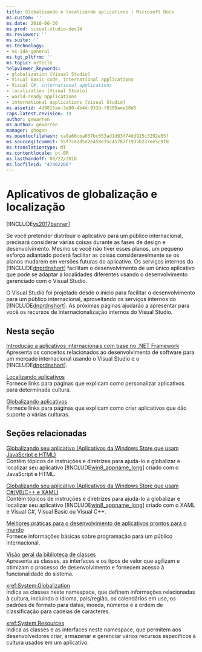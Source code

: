 ```yaml
---
title: Globalizando e localizando aplicativos | Microsoft Docs
ms.custom: ''
ms.date: 2018-06-30
ms.prod: visual-studio-dev14
ms.reviewer: ''
ms.suite: ''
ms.technology:
- vs-ide-general
ms.tgt_pltfrm: ''
ms.topic: article
helpviewer_keywords:
- globalization [Visual Studio]
- Visual Basic code, international applications
- Visual C#, international applications
- localization [Visual Studio]
- world-ready applications
- international applications [Visual Studio]
ms.assetid: 4d9815ae-3e80-4b4d-933d-f8309aee18d5
caps.latest.revision: 19
author: gewarren
ms.author: gewarren
manager: ghogen
ms.openlocfilehash: ca0a66cba037bc653ad1d93f74dd915c3292e65f
ms.sourcegitcommit: 55f7ce2d5d2e458e35c45787f1935b237ee5c9f8
ms.translationtype: MT
ms.contentlocale: pt-BR
ms.lasthandoff: 08/22/2018
ms.locfileid: "47462266"
---
```

# <a name="globalizing-and-localizing-applications"></a>Aplicativos de globalização e localização
[!INCLUDE[vs2017banner](../includes/vs2017banner.md)]

Se você pretender distribuir o aplicativo para um público internacional, precisará considerar várias coisas durante as fases de design e desenvolvimento. Mesmo se você não tiver esses planos, um pequeno esforço adiantado poderá facilitar as coisas consideravelmente se os planos mudarem em versões futuras do aplicativo. Os serviços internos do [!INCLUDE[dnprdnshort](../includes/dnprdnshort-md.md)] facilitam o desenvolvimento de um único aplicativo que pode se adaptar a localidades diferentes usando o desenvolvimento gerenciado com o Visual Studio.  
  
 O Visual Studio foi projetado desde o início para facilitar o desenvolvimento para um público internacional, aproveitando os serviços internos do [!INCLUDE[dnprdnshort](../includes/dnprdnshort-md.md)]. As próximas páginas ajudarão a apresentar para você os recursos de internacionalização internos do Visual Studio.  
  
## <a name="in-this-section"></a>Nesta seção  
 [Introdução a aplicativos internacionais com base no .NET Framework](../ide/introduction-to-international-applications-based-on-the-dotnet-framework.md)  
 Apresenta os conceitos relacionados ao desenvolvimento de software para um mercado internacional usando o Visual Studio e o [!INCLUDE[dnprdnshort](../includes/dnprdnshort-md.md)].  
  
 [Localizando aplicativos](../ide/localizing-applications.md)  
 Fornece links para páginas que explicam como personalizar aplicativos para determinada cultura.  
  
 [Globalizando aplicativos](../ide/globalizing-applications.md)  
 Fornece links para páginas que explicam como criar aplicativos que dão suporte a várias culturas.  
  
## <a name="related-sections"></a>Seções relacionadas  
 [Globalizando seu aplicativo (Aplicativos da Windows Store que usam JavaScript e HTML)](http://go.microsoft.com/fwlink/?LinkId=258266)  
 Contém tópicos de instruções e diretrizes para ajudá-lo a globalizar e localizar seu aplicativo [!INCLUDE[win8_appname_long](../includes/win8-appname-long-md.md)] criado com o JavaScript e HTML.  
  
 [Globalizando seu aplicativo (Aplicativos da Windows Store que usam C#/VB/C++ e XAML)](http://go.microsoft.com/fwlink/?LinkId=258267)  
 Contém tópicos de instruções e diretrizes para ajudá-lo a globalizar e localizar seu aplicativo [!INCLUDE[win8_appname_long](../includes/win8-appname-long-md.md)] criado com o XAML e Visual C#, Visual Basic ou Visual C++.  
  
 [Melhores práticas para o desenvolvimento de aplicativos prontos para o mundo](http://msdn.microsoft.com/library/f08169c7-aad8-4ec3-9a21-9ebd3b89986c)  
 Fornece informações básicas sobre programação para um público internacional.  
  
 [Visão geral da biblioteca de classes](http://msdn.microsoft.com/library/7e4c5921-955d-4b06-8709-101873acf157)  
 Apresenta as classes, as interfaces e os tipos de valor que agilizam e otimizam o processo de desenvolvimento e fornecem acesso à funcionalidade do sistema.  
  
 <xref:System.Globalization>  
 Indica as classes neste namespace, que definem informações relacionadas à cultura, incluindo o idioma, país/região, os calendários em uso, os padrões de formato para datas, moeda, números e a ordem de classificação para cadeias de caracteres.  
  
 <xref:System.Resources>  
 Indica as classes e as interfaces neste namespace, que permitem aos desenvolvedores criar, armazenar e gerenciar vários recursos específicos à cultura usados em um aplicativo.

